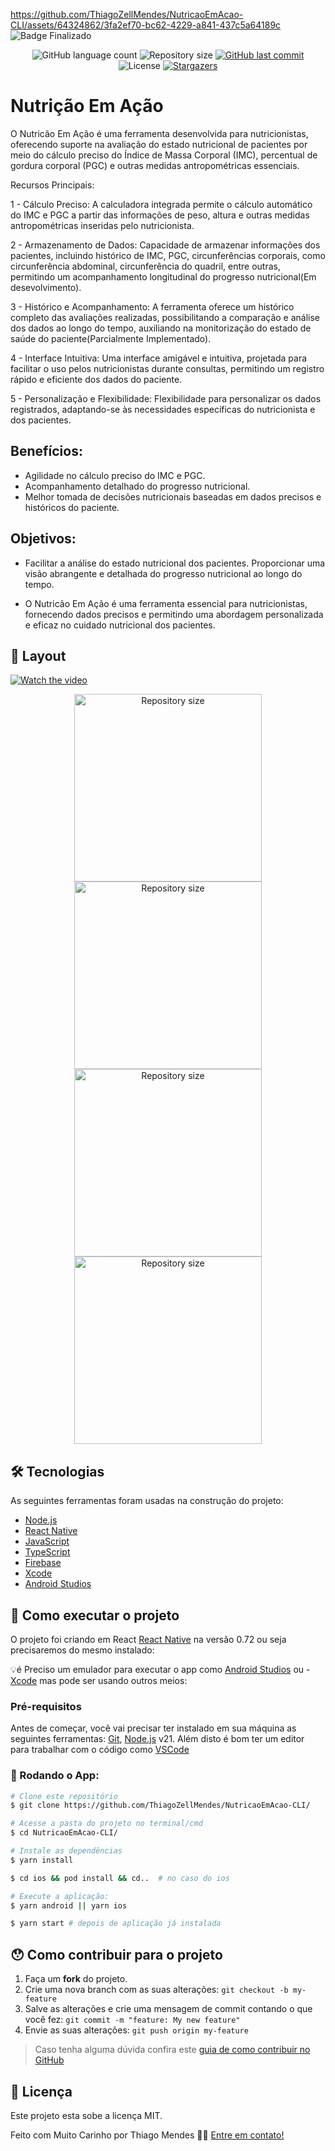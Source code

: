 
https://github.com/ThiagoZellMendes/NutricaoEmAcao-CLI/assets/64324862/3fa2ef70-bc62-4229-a841-437c5a64189c
![Badge Finalizado](http://img.shields.io/static/v1?label=STATUS&message=FINALIZADO&color=GREEN&style=for-the-badge)




<p align="center">
  <img alt="GitHub language count" src="https://img.shields.io/github/languages/count/ThiagoZellMendes/NutricaoEmAcao-CLI?color=%2304D361">

  <img alt="Repository size" src="https://img.shields.io/github/repo-size/ThiagoZellMendes/NutricaoEmAcao-CLI">

  <a href="https://github.com/ThiagoZellMendes/GoFinances-ReactNative/commits/NutricaoEmAcao-CLI">
    <img alt="GitHub last commit" src="https://img.shields.io/github/last-commit/ThiagoZellMendes/NutricaoEmAcao-CLI">
  </a>

  <img alt="License" src="https://img.shields.io/badge/license-MIT-brightgreen">
   <a href="https://github.com/ThiagoZellMendes/NutricaoEmAcao-CLI/stargazers">
    <img alt="Stargazers" src="https://img.shields.io/github/stars/ThiagoZellMendes/NutricaoEmAcao-CLI?style=social">
  </a>
</p>

# Nutrição Em Ação
O Nutricão Em Ação é uma ferramenta desenvolvida para nutricionistas, oferecendo suporte na avaliação do estado nutricional de pacientes por meio do cálculo preciso do Índice de Massa Corporal (IMC), percentual de gordura corporal (PGC) e outras medidas antropométricas essenciais.

Recursos Principais:

1 - Cálculo Preciso: A calculadora integrada permite o cálculo automático do IMC e PGC a partir das informações de peso, altura e outras medidas antropométricas inseridas pelo nutricionista.

2 - Armazenamento de Dados: Capacidade de armazenar informações dos pacientes, incluindo histórico de IMC, PGC, circunferências corporais, como circunferência abdominal, circunferência do quadril, entre outras, permitindo um acompanhamento longitudinal do progresso nutricional(Em desevolvimento).

3 - Histórico e Acompanhamento: A ferramenta oferece um histórico completo das avaliações realizadas, possibilitando a comparação e análise dos dados ao longo do tempo, auxiliando na monitorização do estado de saúde do paciente(Parcialmente Implementado).

4 - Interface Intuitiva: Uma interface amigável e intuitiva, projetada para facilitar o uso pelos nutricionistas durante consultas, permitindo um registro rápido e eficiente dos dados do paciente.

5 - Personalização e Flexibilidade: Flexibilidade para personalizar os dados registrados, adaptando-se às necessidades específicas do nutricionista e dos pacientes.

## Benefícios:

- Agilidade no cálculo preciso do IMC e PGC.
- Acompanhamento detalhado do progresso nutricional.
- Melhor tomada de decisões nutricionais baseadas em dados precisos e históricos do paciente.

## Objetivos:

- Facilitar a análise do estado nutricional dos pacientes.
Proporcionar uma visão abrangente e detalhada do progresso nutricional ao longo do tempo.

- O Nutricão Em Ação é uma ferramenta essencial para nutricionistas, fornecendo dados precisos e permitindo uma abordagem personalizada e eficaz no cuidado nutricional dos pacientes.

## 🎨 Layout

[![Watch the video](https://img.youtube.com/vi/T-D1KVIuvjA/maxresdefault.jpg)](https://github.com/ThiagoZellMendes/NutricaoEmAcao-CLI/assets/64324862/270ed49e-9e42-4e47-8205-7e6056d5732d)

<p align="center"> 
<img alt="Repository size" src="https://github.com/ThiagoZellMendes/NutricaoEmAcao-CLI/assets/64324862/f048f82c-da04-46be-8f70-8d46921c3a5f" width="300px">
<img alt="Repository size" src="https://github.com/ThiagoZellMendes/NutricaoEmAcao-CLI/assets/64324862/ec55e323-0c58-4ab7-bc4c-ac53479d78c2" width="300px">
<img alt="Repository size" src="https://github.com/ThiagoZellMendes/NutricaoEmAcao-CLI/assets/64324862/712632b7-ebf9-4004-8711-6986439a5178" width="300px">
<img alt="Repository size" src="https://github.com/ThiagoZellMendes/NutricaoEmAcao-CLI/assets/64324862/327e91d7-830a-4f7d-8379-125995b1d67a" width="300px">
</p>


## 🛠 Tecnologias

As seguintes ferramentas foram usadas na construção do projeto:

- [Node.js][nodejs]
- [React Native][rn]
- [JavaScript][javascript]
- [TypeScript][typescript]
- [Firebase][firebase]
- [Xcode][xcode]
- [Android Studios][androidstudios]


## 🚀 Como executar o projeto

O projeto foi criando em React [React Native][rn] na versão 0.72 ou seja precisaremos do mesmo instalado:


💡é Preciso um emulador para executar o app como [Android Studios][androidstudios] ou - [Xcode][xcode] mas pode ser usando outros meios:

### Pré-requisitos

Antes de começar, você vai precisar ter instalado em sua máquina as seguintes ferramentas:
[Git](https://git-scm.com), [Node.js][nodejs] v21. 
Além disto é bom ter um editor para trabalhar com o código como [VSCode][vscode]

### 🎲 Rodando o App:

```bash
# Clone este repositório
$ git clone https://github.com/ThiagoZellMendes/NutricaoEmAcao-CLI/

# Acesse a pasta do projeto no terminal/cmd
$ cd NutricaoEmAcao-CLI/

# Instale as dependências
$ yarn install

$ cd ios && pod install && cd..  # no caso do ios

# Execute a aplicação:
$ yarn android || yarn ios

$ yarn start # depois de aplicação já instalada
``` 


## 😯 Como contribuir para o projeto

1. Faça um **fork** do projeto.
2. Crie uma nova branch com as suas alterações: `git checkout -b my-feature`
3. Salve as alterações e crie uma mensagem de commit contando o que você fez: `git commit -m "feature: My new feature"`
4. Envie as suas alterações: `git push origin my-feature`
> Caso tenha alguma dúvida confira este [guia de como contribuir no GitHub](https://github.com/firstcontributions/first-contributions)


## 📝 Licença

Este projeto esta sobe a licença MIT.

Feito com Muito Carinho por Thiago Mendes 👋🏽 [Entre em contato!](https://www.linkedin.com/in/thiago-mendes-44176249/)

[nodejs]: https://nodejs.org/
[rn]: https://facebook.github.io/react-native/
[yarn]: https://yarnpkg.com/
[vscode]: https://code.visualstudio.com/
[JavaScript]:https://developer.mozilla.org/pt-BR/docs/Web/JavaScript
[license]: https://opensource.org/licenses/MIT
[vceslint]: https://marketplace.visualstudio.com/items?itemName=dbaeumer.vscode-eslint
[prettier]: https://marketplace.visualstudio.com/items?itemName=esbenp.prettier-vscode
[rn]: https://facebook.github.io/react-native/
[TypeScript]: https://www.typescriptlang.org/pt/
[firebase]: https://rnfirebase.io
[xcode]:https://developer.apple.com/xcode/
[androidstudios]:https://developer.android.com/studio?gclid=CjwKCAiApuCrBhAuEiwA8VJ6JnIndrVAt7DdLeZlRj83viMe6OHuGqPRDrqM7cQYi73bgaG_nBo-exoCUeQQAvD_BwE&gclsrc=aw.ds&hl=pt-br
